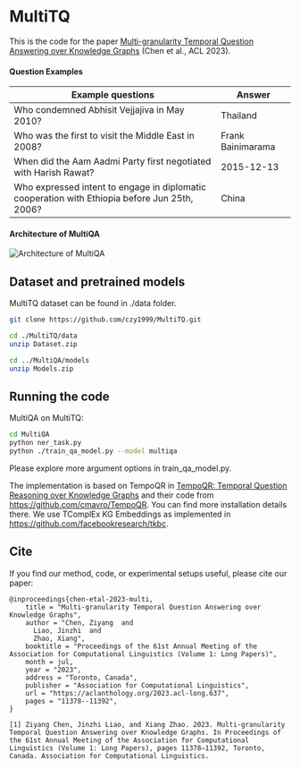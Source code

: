 # MultiTQ
This is the code for the paper [Multi-granularity Temporal Question Answering over Knowledge Graphs](https://aclanthology.org/2023.acl-long.637) (Chen et al., ACL 2023).


#### Question Examples
|Example questions|	Answer|
|  ----  | ----  |
|Who condemned Abhisit Vejjajiva in May 2010?	|Thailand
|Who was the first to visit the Middle East in 2008?	|Frank Bainimarama|
|When did the Aam Aadmi Party first negotiated with Harish Rawat?|	2015-12-13|
|Who expressed intent to engage in diplomatic cooperation with Ethiopia before Jun 25th, 2006?	|China|


#### Architecture of MultiQA
![Architecture of MultiQA](https://img1.imgtp.com/2023/07/18/1rXQMVDG.png)

## Dataset and pretrained models

MultiTQ dataset can be found in ./data folder.

```bash
git clone https://github.com/czy1999/MultiTQ.git

cd ./MultiTQ/data
unzip Dataset.zip

cd ../MultiQA/models
unzip Models.zip
```



## Running the code

MultiQA on MultiTQ:
```bash
cd MultiQA 
python ner_task.py
python ./train_qa_model.py --model multiqa
 ```


Please explore more argument options in train_qa_model.py.




The implementation is based on TempoQR in [TempoQR: Temporal Question Reasoning over Knowledge Graphs](https://arxiv.org/abs/2112.05785) and their code from https://github.com/cmavro/TempoQR. You can find more installation details there.
We use TComplEx KG Embeddings as implemented in https://github.com/facebookresearch/tkbc.

## Cite

If you find our method, code, or experimental setups useful, please cite our paper:



```
@inproceedings{chen-etal-2023-multi,
    title = "Multi-granularity Temporal Question Answering over Knowledge Graphs",
    author = "Chen, Ziyang  and
      Liao, Jinzhi  and
      Zhao, Xiang",
    booktitle = "Proceedings of the 61st Annual Meeting of the Association for Computational Linguistics (Volume 1: Long Papers)",
    month = jul,
    year = "2023",
    address = "Toronto, Canada",
    publisher = "Association for Computational Linguistics",
    url = "https://aclanthology.org/2023.acl-long.637",
    pages = "11378--11392",
}
```

```
[1] Ziyang Chen, Jinzhi Liao, and Xiang Zhao. 2023. Multi-granularity Temporal Question Answering over Knowledge Graphs. In Proceedings of the 61st Annual Meeting of the Association for Computational Linguistics (Volume 1: Long Papers), pages 11378–11392, Toronto, Canada. Association for Computational Linguistics.
```